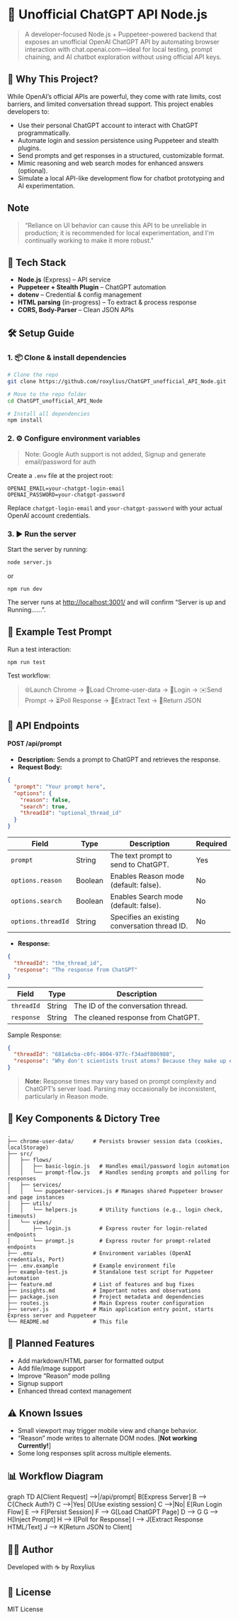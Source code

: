 
# 🧠 Unofficial ChatGPT API Node.js

> A developer-focused Node.js + Puppeteer-powered backend that exposes an unofficial OpenAI ChatGPT API by automating browser interaction with chat.openai.com—ideal for local testing, prompt chaining, and AI chatbot exploration without using official API keys.

## 🚀 Why This Project?

While OpenAI’s official APIs are powerful, they come with rate limits, cost barriers, and limited conversation thread support. This project enables developers to:

- Use their personal ChatGPT account to interact with ChatGPT programmatically.
- Automate login and session persistence using Puppeteer and stealth plugins.
- Send prompts and get responses in a structured, customizable format.
- Mimic reasoning and web search modes for enhanced answers (optional).
- Simulate a local API-like development flow for chatbot prototyping and AI experimentation.

## Note

> “Reliance on UI behavior can cause this API to be unreliable in production; it is recommended for local experimentation, and I'm continually working to make it more robust."

## 🧰 Tech Stack

- **Node.js** (Express) – API service
- **Puppeteer + Stealth Plugin** – ChatGPT automation
- **dotenv** – Credential & config management
- **HTML parsing** (in-progress) – To extract & process response
- **CORS, Body-Parser** – Clean JSON APIs

## 🛠️ Setup Guide

### 1. 📦 Clone & install dependencies

```bash
# Clone the repo
git clone https://github.com/roxylius/ChatGPT_unofficial_API_Node.git

# Move to the repo folder
cd ChatGPT_unofficial_API_Node

# Install all dependencies
npm install
```

### 2. ⚙️ Configure environment variables

> Note: Google Auth support is not added, Signup and generate email/password for auth

Create a `.env` file at the project root:

```env
OPENAI_EMAIL=your-chatgpt-login-email
OPENAI_PASSWORD=your-chatgpt-password
```

Replace `chatgpt-login-email` and `your-chatgpt-password` with your actual OpenAI account credentials.

### 3. ▶️ Run the server

Start the server by running:

```bash
node server.js
```

or

```
npm run dev
```

The server runs at [http://localhost:3001/](http://localhost:3001/) and will confirm “Server is up and Running……”.

## 🧪 Example Test Prompt

Run a test interaction:

```bash
npm run test
```

Test workflow:

> 🌐Launch Chrome -> 📁Load Chrome-user-data -> 🔐Login -> ✉️Send Prompt -> ⏳Poll Response -> 📄Extract Text -> 💬Return JSON

## 🔁 API Endpoints

#### POST /api/prompt

- **Description:** Sends a prompt to ChatGPT and retrieves the response.
- **Request Body:**

```json
{
  "prompt": "Your prompt here",
  "options": {
    "reason": false,
    "search": true,
    "threadId": "optional_thread_id"
  }
}
```

| Field                | Type    | Description                                   | Required |
| -------------------- | ------- | --------------------------------------------- | -------- |
| `prompt`           | String  | The text prompt to send to ChatGPT.           | Yes      |
| `options.reason`   | Boolean | Enables Reason mode (default: false).         | No       |
| `options.search`   | Boolean | Enables Search mode (default: false).         | No       |
| `options.threadId` | String  | Specifies an existing conversation thread ID. | No       |

- **Response:**

```json
{
  "threadId": "the_thread_id",
  "response": "The response from ChatGPT"
}
```

| Field        | Type   | Description                        |
| ------------ | ------ | ---------------------------------- |
| `threadId` | String | The ID of the conversation thread. |
| `response` | String | The cleaned response from ChatGPT. |

Sample Response:

```json
{
  "threadId": "681a6cba-c0fc-8004-977c-f34adf806988",
  "response": "Why don't scientists trust atoms? Because they make up everything!"
}
```

> **Note:** Response times may vary based on prompt complexity and ChatGPT’s server load. Parsing may occasionally be inconsistent, particularly in Reason mode.

## 📂 Key Components & Dictory Tree

```
.
├── chrome-user-data/      # Persists browser session data (cookies, localStorage)
├── src/
│   ├── flows/
│   │   ├── basic-login.js   # Handles email/password login automation
│   │   └── prompt-flow.js   # Handles sending prompts and polling for responses
│   ├── services/
│   │   └── puppeteer-services.js # Manages shared Puppeteer browser and page instances
│   ├── utils/
│   │   └── helpers.js       # Utility functions (e.g., login check, timeouts)
│   └── views/
│       ├── login.js         # Express router for login-related endpoints
│       └── prompt.js        # Express router for prompt-related endpoints
├── .env                   # Environment variables (OpenAI credentials, Port)
├── .env.example           # Example environment file
├── example-test.js        # Standalone test script for Puppeteer automation
├── feature.md             # List of features and bug fixes
├── insights.md            # Important notes and observations
├── package.json           # Project metadata and dependencies
├── routes.js              # Main Express router configuration
├── server.js              # Main application entry point, starts Express server and Puppeteer
└── README.md              # This file
```

## 🔧 Planned Features

- Add markdown/HTML parser for formatted output
- Add file/image support
- Improve “Reason” mode polling
- Signup support
- Enhanced thread context management

## ⚠️ Known Issues

- Small viewport may trigger mobile view and change behavior.
- “Reason” mode writes to alternate DOM nodes. [**Not working Currently!**]
- Some long responses split across multiple elements.

## 📊 Workflow Diagram

graph TD
A[Client Request] -->|/api/prompt| B[Express Server]
B --> C{Check Auth?}
C -->|Yes| D[Use existing session]
C -->|No| E[Run Login Flow]
E --> F[Persist Session]
F --> G[Load ChatGPT Page]
D --> G
G --> H[Inject Prompt]
H --> I[Poll for Response]
I --> J[Extract Response HTML/Text]
J --> K[Return JSON to Client]

## 👩‍💻 Author

Developed with ☕ by Roxylius

## 📄 License

MIT License
